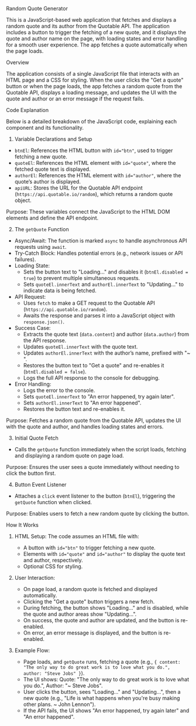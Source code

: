 Random Quote Generator

This is a JavaScript-based web application that fetches and displays a random quote and its author from the Quotable API. The application includes a button to trigger the fetching of a new quote, and it displays the quote and author name on the page, with loading states and error handling for a smooth user experience. The app fetches a quote automatically when the page loads.

Overview

The application consists of a single JavaScript file that interacts with an HTML page and a CSS for styling. When the user clicks the "Get a quote" button or when the page loads, the app fetches a random quote from the Quotable API, displays a loading message, and updates the UI with the quote and author or an error message if the request fails.

Code Explanation

Below is a detailed breakdown of the JavaScript code, explaining each component and its functionality.

1. Variable Declarations and Setup

- `btnEl`: References the HTML button with `id="btn"`, used to trigger fetching a new quote.
- `quoteEl`: References the HTML element with `id="quote"`, where the fetched quote text is displayed.
- `authorEl`: References the HTML element with `id="author"`, where the quote’s author is displayed.
- `apiURL`: Stores the URL for the Quotable API endpoint (`https://api.quotable.io/random`), which returns a random quote object.

Purpose: These variables connect the JavaScript to the HTML DOM elements and define the API endpoint.

2. The `getQuote` Function

- Async/Await: The function is marked `async` to handle asynchronous API requests using `await`.
- Try-Catch Block: Handles potential errors (e.g., network issues or API failures).
- Loading State:
  - Sets the button text to "Loading..." and disables it (`btnEl.disabled = true`) to prevent multiple simultaneous requests.
  - Sets `quoteEl.innerText` and `authorEl.innerText` to "Updating..." to indicate data is being fetched.
- API Request:
  - Uses `fetch` to make a GET request to the Quotable API (`https://api.quotable.io/random`).
  - Awaits the response and parses it into a JavaScript object with `response.json()`.
- Success Case:
  - Extracts the quote text (`data.content`) and author (`data.author`) from the API response.
  - Updates `quoteEl.innerText` with the quote text.
  - Updates `authorEl.innerText` with the author’s name, prefixed with "~ ".
  - Restores the button text to "Get a quote" and re-enables it (`btnEl.disabled = false`).
  - Logs the full API response to the console for debugging.
- Error Handling:
  - Logs the error to the console.
  - Sets `quoteEl.innerText` to "An error happened, try again later".
  - Sets `authorEl.innerText` to "An error happened".
  - Restores the button text and re-enables it.

Purpose: Fetches a random quote from the Quotable API, updates the UI with the quote and author, and handles loading states and errors.

3. Initial Quote Fetch

- Calls the `getQuote` function immediately when the script loads, fetching and displaying a random quote on page load.

Purpose: Ensures the user sees a quote immediately without needing to click the button first.

4. Button Event Listener

- Attaches a `click` event listener to the button (`btnEl`), triggering the `getQuote` function when clicked.

Purpose: Enables users to fetch a new random quote by clicking the button.

How It Works

1. HTML Setup: The code assumes an HTML file with:
   - A button with `id="btn"` to trigger fetching a new quote.
   - Elements with `id="quote"` and `id="author"` to display the quote text and author, respectively.
   - Optional CSS for styling.

2. User Interaction:
   - On page load, a random quote is fetched and displayed automatically.
   - Clicking the "Get a quote" button triggers a new fetch.
   - During fetching, the button shows "Loading..." and is disabled, while the quote and author areas show "Updating...".
   - On success, the quote and author are updated, and the button is re-enabled.
   - On error, an error message is displayed, and the button is re-enabled.

3. Example Flow:
   - Page loads, and `getQuote` runs, fetching a quote (e.g., `{ content: "The only way to do great work is to love what you do.", author: "Steve Jobs" }`).
   - The UI shows: Quote: "The only way to do great work is to love what you do.", Author: "~ Steve Jobs".
   - User clicks the button, sees "Loading..." and "Updating...", then a new quote (e.g., "Life is what happens when you're busy making other plans. ~ John Lennon").
   - If the API fails, the UI shows "An error happened, try again later" and "An error happened".